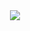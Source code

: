 <div align="center">
<img src="https://user-images.githubuercontent.com/113384687/231445229-c9621b85-af1e-46cd-9372-40f557aa871d.png">
</div>
